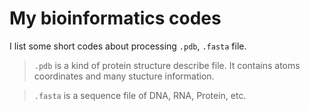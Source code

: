 # My bioinformatics codes

I list some short codes about processing `.pdb`, `.fasta` file.


> `.pdb` is a kind of protein structure describe file. It contains atoms coordinates and many stucture information.

> `.fasta` is a sequence file of DNA, RNA, Protein, etc.
